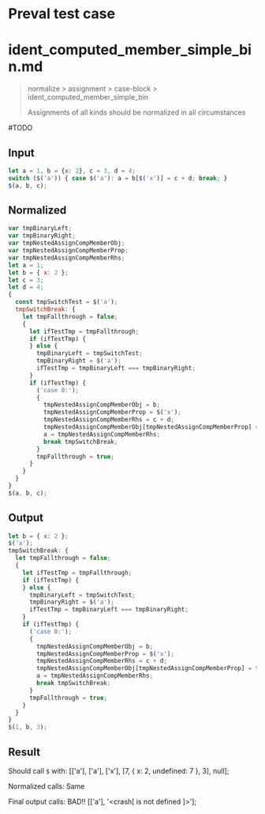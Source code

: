 # Preval test case

# ident_computed_member_simple_bin.md

> normalize > assignment > case-block > ident_computed_member_simple_bin
>
> Assignments of all kinds should be normalized in all circumstances

#TODO

## Input

`````js filename=intro
let a = 1, b = {x: 2}, c = 3, d = 4;
switch ($('a')) { case $('a'): a = b[$('x')] = c + d; break; }
$(a, b, c);
`````

## Normalized

`````js filename=intro
var tmpBinaryLeft;
var tmpBinaryRight;
var tmpNestedAssignCompMemberObj;
var tmpNestedAssignCompMemberProp;
var tmpNestedAssignCompMemberRhs;
let a = 1;
let b = { x: 2 };
let c = 3;
let d = 4;
{
  const tmpSwitchTest = $('a');
  tmpSwitchBreak: {
    let tmpFallthrough = false;
    {
      let ifTestTmp = tmpFallthrough;
      if (ifTestTmp) {
      } else {
        tmpBinaryLeft = tmpSwitchTest;
        tmpBinaryRight = $('a');
        ifTestTmp = tmpBinaryLeft === tmpBinaryRight;
      }
      if (ifTestTmp) {
        ('case 0:');
        {
          tmpNestedAssignCompMemberObj = b;
          tmpNestedAssignCompMemberProp = $('x');
          tmpNestedAssignCompMemberRhs = c + d;
          tmpNestedAssignCompMemberObj[tmpNestedAssignCompMemberProp] = tmpNestedAssignCompMemberRhs;
          a = tmpNestedAssignCompMemberRhs;
          break tmpSwitchBreak;
        }
        tmpFallthrough = true;
      }
    }
  }
}
$(a, b, c);
`````

## Output

`````js filename=intro
let b = { x: 2 };
$('a');
tmpSwitchBreak: {
  let tmpFallthrough = false;
  {
    let ifTestTmp = tmpFallthrough;
    if (ifTestTmp) {
    } else {
      tmpBinaryLeft = tmpSwitchTest;
      tmpBinaryRight = $('a');
      ifTestTmp = tmpBinaryLeft === tmpBinaryRight;
    }
    if (ifTestTmp) {
      ('case 0:');
      {
        tmpNestedAssignCompMemberObj = b;
        tmpNestedAssignCompMemberProp = $('x');
        tmpNestedAssignCompMemberRhs = c + d;
        tmpNestedAssignCompMemberObj[tmpNestedAssignCompMemberProp] = tmpNestedAssignCompMemberRhs;
        a = tmpNestedAssignCompMemberRhs;
        break tmpSwitchBreak;
      }
      tmpFallthrough = true;
    }
  }
}
$(1, b, 3);
`````

## Result

Should call `$` with:
[['a'], ['a'], ['x'], [7, { x: 2, undefined: 7 }, 3], null];

Normalized calls: Same

Final output calls: BAD!!
[['a'], '<crash[ <ref> is not defined ]>'];

